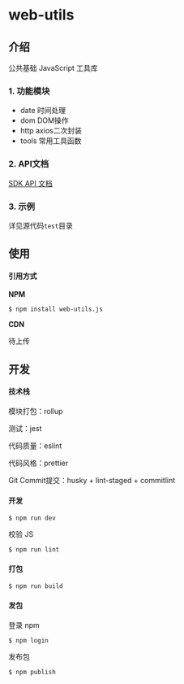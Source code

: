 # web-utils

## 介绍

公共基础 JavaScript 工具库

### 1. 功能模块

* date 时间处理
* dom DOM操作
* http axios二次封装
* tools 常用工具函数

### 2. API文档

[SDK API 文档](https://cengbin.github.io/web-utils)

### 3. 示例

详见源代码`test`目录

## 使用

#### 引用方式

**NPM**

`$ npm install web-utils.js`

**CDN**

待上传

## 开发

#### 技术栈

模块打包：rollup

测试：jest

代码质量：eslint

代码风格：prettier

Git Commit提交：husky + lint-staged + commitlint

#### 开发

`$ npm run dev`

校验 JS

`$ npm run lint`

#### 打包

`$ npm run build`

#### 发包

登录 npm

`$ npm login`

发布包

`$ npm publish`